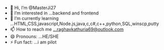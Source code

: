 - 👋 Hi, I’m @MasterJi27
- 👀 I’m interested in ...backend and frontend
- 🌱 I’m currently learning ...HTML,CSS,javascript,Node.js,java,c,c#,c++,python,SQL,winscp,putty
- 📫 How to reach me ...raghavkathuria69@outlook.com
- 😄 Pronouns: ...HE/SHE
- ⚡ Fun fact: ...i am pilot

<!---
MasterJi27/MasterJi27 is a ✨ special ✨ repository because its `README.md` (this file) appears on your GitHub profile.
You can click the Preview link to take a look at your changes.
--->
